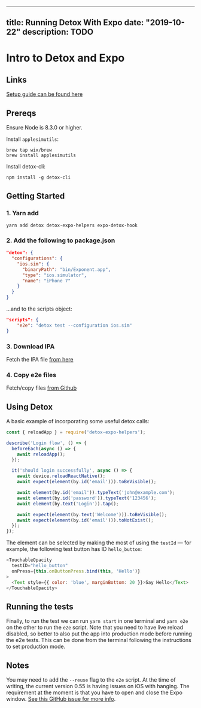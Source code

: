 
---
title: Running Detox With Expo
date: "2019-10-22"
description: TODO
---

# Intro to Detox and Expo

## Links

[Setup guide can be found here](https://github.com/wix/detox/blob/master/docs/Guide.Expo.md)

## Prereqs

Ensure Node is 8.3.0 or higher.

Install `applesimutils`:

```shell
brew tap wix/brew
brew install applesimutils
```

Install detox-cli:

```shell
npm install -g detox-cli
```

## Getting Started

### 1. Yarn add

```
yarn add detox detox-expo-helpers expo-detox-hook
```

### 2. Add the following to package.json

```json
"detox": {
  "configurations": {
    "ios.sim": {
      "binaryPath": "bin/Exponent.app",
      "type": "ios.simulator",
      "name": "iPhone 7"
    }
  }
}
```

…and to the scripts object:

```json
"scripts": {
    "e2e": "detox test --configuration ios.sim"
}
```

### 3. Download IPA

Fetch the IPA file [from here](https://expo.io/tools#client)

### 4. Copy e2e files

Fetch/copy files [from Github](https://github.com/expo/with-detox-tests/tree/master/e2e)

## Using Detox

A basic example of incorporating some useful detox calls:

```js
const { reloadApp } = require('detox-expo-helpers');

describe('Login flow', () => {
  beforeEach(async () => {
    await reloadApp();
  });

  it('should login successfully', async () => {
    await device.reloadReactNative();
    await expect(element(by.id('email'))).toBeVisible();

    await element(by.id('email')).typeText('john@example.com');
    await element(by.id('password')).typeText('123456');
    await element(by.text('Login')).tap();

    await expect(element(by.text('Welcome'))).toBeVisible();
    await expect(element(by.id('email'))).toNotExist();
  });
});
```

The element can be selected by making the most of using the `testId` — for example, the following test button has ID `hello_button`:

```js
<TouchableOpacity
  testID="hello_button"
  onPress={this.onButtonPress.bind(this, 'Hello')}
>
  <Text style={{ color: 'blue', marginBottom: 20 }}>Say Hello</Text>
</TouchableOpacity>
```

## Running the tests

Finally, to run the test we can run `yarn start` in one terminal and `yarn e2e` on the other to run the `e2e` script. Note that you need to have live reload disabled, so better to also put the app into production mode before running the e2e tests. This can be done from the terminal following the instructions to set production mode.

## Notes

You may need to add the `--reuse` flag to the `e2e` script. At the time of writing, the current version 0.55 is having issues on iOS with hanging. The requirement at the moment is that you have to open and close the Expo window. [See this GitHub issue for more info](https://github.com/wix/Detox/issues/917#issuecomment-422396875).

